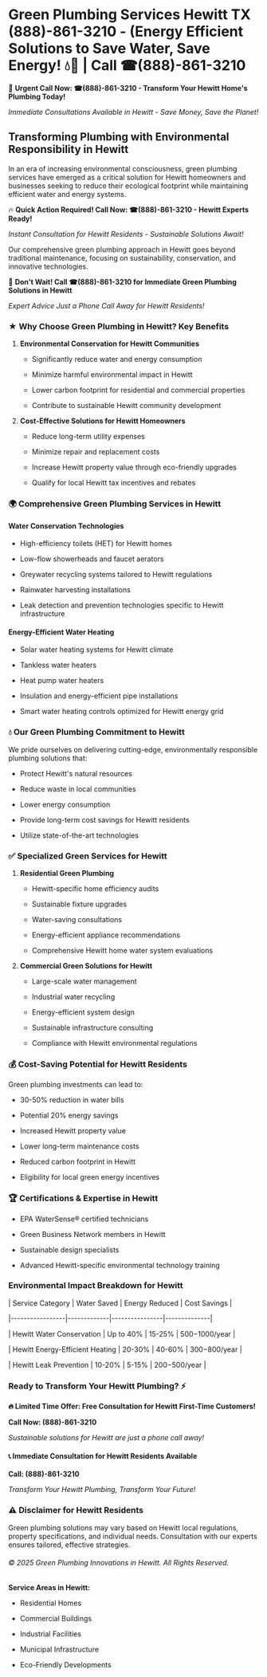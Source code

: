 # Green Plumbing Services Hewitt TX (888)-861-3210 - (Energy Efficient Solutions to Save Water, Save Energy! 💧🌿 | Call ☎(888)-861-3210

🚨 **Urgent Call Now: ☎(888)-861-3210 - Transform Your Hewitt Home's Plumbing Today!**
*Immediate Consultations Available in Hewitt - Save Money, Save the Planet!*

## Transforming Plumbing with Environmental Responsibility in Hewitt

In an era of increasing environmental consciousness, green plumbing services have emerged as a critical solution for Hewitt homeowners and businesses seeking to reduce their ecological footprint while maintaining efficient water and energy systems. 

🔥 **Quick Action Required! Call Now: ☎(888)-861-3210 - Hewitt Experts Ready!**
*Instant Consultation for Hewitt Residents - Sustainable Solutions Await!*

Our comprehensive green plumbing approach in Hewitt goes beyond traditional maintenance, focusing on sustainability, conservation, and innovative technologies.

🚨 **Don't Wait! Call ☎(888)-861-3210 for Immediate Green Plumbing Solutions in Hewitt**
*Expert Advice Just a Phone Call Away for Hewitt Residents!*

### ★ Why Choose Green Plumbing in Hewitt? Key Benefits

1. **Environmental Conservation for Hewitt Communities** 
   - Significantly reduce water and energy consumption
   - Minimize harmful environmental impact in Hewitt
   - Lower carbon footprint for residential and commercial properties
   - Contribute to sustainable Hewitt community development

2. **Cost-Effective Solutions for Hewitt Homeowners** 
   - Reduce long-term utility expenses
   - Minimize repair and replacement costs
   - Increase Hewitt property value through eco-friendly upgrades
   - Qualify for local Hewitt tax incentives and rebates

### 🌍 Comprehensive Green Plumbing Services in Hewitt

#### Water Conservation Technologies
- High-efficiency toilets (HET) for Hewitt homes
- Low-flow showerheads and faucet aerators
- Greywater recycling systems tailored to Hewitt regulations
- Rainwater harvesting installations
- Leak detection and prevention technologies specific to Hewitt infrastructure

#### Energy-Efficient Water Heating
- Solar water heating systems for Hewitt climate
- Tankless water heaters
- Heat pump water heaters
- Insulation and energy-efficient pipe installations
- Smart water heating controls optimized for Hewitt energy grid

### 💧 Our Green Plumbing Commitment to Hewitt

We pride ourselves on delivering cutting-edge, environmentally responsible plumbing solutions that:
- Protect Hewitt's natural resources
- Reduce waste in local communities
- Lower energy consumption
- Provide long-term cost savings for Hewitt residents
- Utilize state-of-the-art technologies

### ✅ Specialized Green Services for Hewitt

1. **Residential Green Plumbing**
   - Hewitt-specific home efficiency audits
   - Sustainable fixture upgrades
   - Water-saving consultations
   - Energy-efficient appliance recommendations
   - Comprehensive Hewitt home water system evaluations

2. **Commercial Green Solutions for Hewitt**
   - Large-scale water management
   - Industrial water recycling
   - Energy-efficient system design
   - Sustainable infrastructure consulting
   - Compliance with Hewitt environmental regulations

### 💰 Cost-Saving Potential for Hewitt Residents

Green plumbing investments can lead to:
- 30-50% reduction in water bills
- Potential 20% energy savings
- Increased Hewitt property value
- Lower long-term maintenance costs
- Reduced carbon footprint in Hewitt
- Eligibility for local green energy incentives

### 🏆 Certifications & Expertise in Hewitt

- EPA WaterSense® certified technicians
- Green Business Network members in Hewitt
- Sustainable design specialists
- Advanced Hewitt-specific environmental technology training

### Environmental Impact Breakdown for Hewitt

| Service Category | Water Saved | Energy Reduced | Cost Savings |
|-----------------|-------------|----------------|--------------|
| Hewitt Water Conservation | Up to 40% | 15-25% | $500-$1000/year |
| Hewitt Energy-Efficient Heating | 20-30% | 40-60% | $300-$800/year |
| Hewitt Leak Prevention | 10-20% | 5-15% | $200-$500/year |

### Ready to Transform Your Hewitt Plumbing? ⚡

**🔥 Limited Time Offer: Free Consultation for Hewitt First-Time Customers!**

**Call Now: (888)-861-3210**
*Sustainable solutions for Hewitt are just a phone call away!*

#### 📞 Immediate Consultation for Hewitt Residents Available

**Call: (888)-861-3210**
*Transform Your Hewitt Plumbing, Transform Your Future!*

### ⚠️ Disclaimer for Hewitt Residents

Green plumbing solutions may vary based on Hewitt local regulations, property specifications, and individual needs. Consultation with our experts ensures tailored, effective strategies.

###### © 2025 Green Plumbing Innovations in Hewitt. All Rights Reserved.

**Service Areas in Hewitt:** 
- Residential Homes
- Commercial Buildings
- Industrial Facilities
- Municipal Infrastructure
- Eco-Friendly Developments